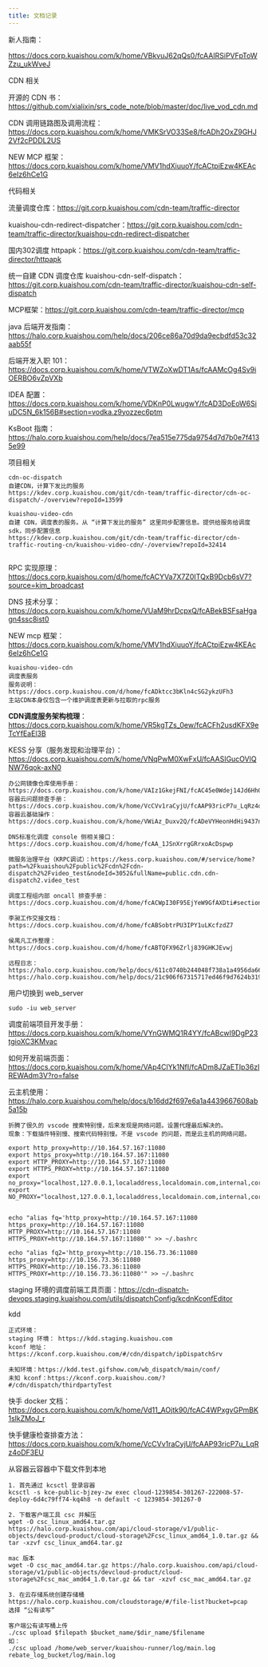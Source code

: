 ```yaml
---
title: 文档记录
---
```


新人指南：

https://docs.corp.kuaishou.com/k/home/VBkvuJ62qQs0/fcAAIRSiPVFpToWZzu_ukWveJ



CDN 相关

开源的 CDN 书：https://github.com/xialixin/srs_code_note/blob/master/doc/live_vod_cdn.md

CDN 调用链路图及调用流程：https://docs.corp.kuaishou.com/k/home/VMKSrVO33Se8/fcADh2OxZ9GHJ2Vf2cPDDL2US

NEW MCP 框架：https://docs.corp.kuaishou.com/k/home/VMV1hdXiuuoY/fcACtpiEzw4KEAc6eIz6hCe1G





代码相关

流量调度仓库：https://git.corp.kuaishou.com/cdn-team/traffic-director

kuaishou-cdn-redirect-dispatcher：https://git.corp.kuaishou.com/cdn-team/traffic-director/kuaishou-cdn-redirect-dispatcher

国内302调度 httpapk：https://git.corp.kuaishou.com/cdn-team/traffic-director/httpapk

统一自建 CDN 调度仓库 kuaishou-cdn-self-dispatch：https://git.corp.kuaishou.com/cdn-team/traffic-director/kuaishou-cdn-self-dispatch

MCP框架：https://git.corp.kuaishou.com/cdn-team/traffic-director/mcp





java 后端开发指南：https://halo.corp.kuaishou.com/help/docs/206ce86a70d9da9ecbdfd53c32aab55f

后端开发入职 101：https://docs.corp.kuaishou.com/k/home/VTWZoXwDT1As/fcAAMcOg4Sv9iOERBO6vZpVXb

IDEA 配置：https://docs.corp.kuaishou.com/k/home/VDKnP0LwugwY/fcAD3DoEoW6SiuDC5N_6k156B#section=vodka.z9yozzec6ptm

KsBoot 指南：https://halo.corp.kuaishou.com/help/docs/7ea515e775da9754d7d7b0e7f4135e99





项目相关

```
cdn-oc-dispatch
自建CDN，计算下发比的服务
https://kdev.corp.kuaishou.com/git/cdn-team/traffic-director/cdn-oc-dispatch/-/overview?repoId=13599

kuaishou-video-cdn
自建 CDN，调度表的服务。从 “计算下发比的服务” 这里同步配置信息。提供给服务给调度sdk，同步配置信息
https://kdev.corp.kuaishou.com/git/cdn-team/traffic-director/cdn-traffic-routing-cn/kuaishou-video-cdn/-/overview?repoId=32414


```





RPC 实现原理：https://docs.corp.kuaishou.com/d/home/fcACYVa7X7Z0ITQxB9Dcb6sV7?source=kim_broadcast

DNS 技术分享：https://docs.corp.kuaishou.com/k/home/VUaM9hrDcpxQ/fcABekBSFsaHgagn4ssc8ist0

NEW mcp 框架：https://docs.corp.kuaishou.com/k/home/VMV1hdXiuuoY/fcACtpiEzw4KEAc6eIz6hCe1G



```
kuaishou-video-cdn
调度表服务
服务说明：https://docs.corp.kuaishou.com/d/home/fcADktcc3bKln4cSG2ykzUFh3
主站CDN本身仅包含一个维护调度表更新与拉取的rpc服务

```



 **CDN调度服务架构梳理**：https://docs.corp.kuaishou.com/k/home/VR5kgTZs_0ew/fcACFh2usdKFX9eTcYfEaEl3B

KESS 分享（服务发现和治理平台）：https://docs.corp.kuaishou.com/k/home/VNqPwM0XwFxU/fcAASIGucOVlQNW76qok-axN0



```
办公网镜像仓库使用手册：https://docs.corp.kuaishou.com/k/home/VAIz1GkejFNI/fcAC45e0Wdej14Jd6Hh0BoTrC
容器云问题排查手册：https://docs.corp.kuaishou.com/k/home/VcCVv1raCyjU/fcAAP93ricP7u_LqRz4oDF3EU
容器云基础操作：https://docs.corp.kuaishou.com/k/home/VWiAz_Duxv2Q/fcADeVYHeonHdHi9437nqQnDx

DNS标准化调度 console 侧相关接口：https://docs.corp.kuaishou.com/d/home/fcAA_1JSnXrrgGRrxoAcDspwp

微服务治理平台（KRPC调试）：https://kess.corp.kuaishou.com/#/service/home?path=%2Fkuaishou%2Fpublic%2Fcdn%2Fcdn-dispatch2%2Fvideo_test&nodeId=3052&fullName=public.cdn.cdn-dispatch2.video_test

调度工程组内部 oncall 排查手册：https://docs.corp.kuaishou.com/d/home/fcACWpI30F95EjYeW9GfAXDti#section=h.dtisoz4fcse

李昶工作交接文档：
https://docs.corp.kuaishou.com/d/home/fcABSobtrPU3IPY1uLKcfzdZ7

侯禺凡工作整理：
https://docs.corp.kuaishou.com/d/home/fcABTQFX96Zrlj839GHKJEvwj

远程日志：
https://halo.corp.kuaishou.com/help/docs/611c0740b244048f738a1a4956da6602
https://halo.corp.kuaishou.com/help/docs/21c906f67315717ed46f9d7624b3198f
```



用户切换到 web_server

```
sudo -iu web_server
```

调度前端项目开发手册：https://docs.corp.kuaishou.com/k/home/VYnGWMQ1R4YY/fcABcwI9DgP23tgioXC3KMvac

如何开发前端页面：https://docs.corp.kuaishou.com/k/home/VAp4ClYk1NfI/fcADm8JZaETIp36zIREWAdm3V?ro=false



云主机使用：https://halo.corp.kuaishou.com/help/docs/b16dd2f697e6a1a4439667608ab5a15b

```
折腾了很久的 vscode 搜索特别慢，后来发现是网络问题。设置代理最后解决的。
现象：下载插件特别慢、搜索代码特别慢。不是 vscode 的问题，而是云主机的网络问题。

export http_proxy=http://10.164.57.167:11080
export https_proxy=http://10.164.57.167:11080
export HTTP_PROXY=http://10.164.57.167:11080
export HTTPS_PROXY=http://10.164.57.167:11080 
export no_proxy="localhost,127.0.0.1,localaddress,localdomain.com,internal,corp.kuaishou.com,test.gifshow.com,staging.kuaishou.com'"
export NO_PROXY="localhost,127.0.0.1,localaddress,localdomain.com,internal,corp.kuaishou.com,test.gifshow.com,staging.kuaishou.com'"


echo "alias fq='http_proxy=http://10.164.57.167:11080 https_proxy=http://10.164.57.167:11080 HTTP_PROXY=http://10.164.57.167:11080 HTTPS_PROXY=http://10.164.57.167:11080'" >> ~/.bashrc

echo "alias fq2='http_proxy=http://10.156.73.36:11080 https_proxy=http://10.156.73.36:11080 HTTPS_PROXY=http://10.156.73.36:11080 HTTPS_PROXY=http://10.156.73.36:11080'" >> ~/.bashrc
```



staging 环境的调度前端工具页面：https://cdn-dispatch-devops.staging.kuaishou.com/utils/dispatchConfig/kcdnKconfEditor



kdd

```
正式环境：
staging 环境： https://kdd.staging.kuaishou.com
kconf 地址：https://kconf.corp.kuaishou.com/#/cdn/dispatch/ipDispatchSrv

未知环境：https://kdd.test.gifshow.com/wb_dispatch/main/conf/
未知 kconf：https://kconf.corp.kuaishou.com/?#/cdn/dispatch/thirdpartyTest
```



快手 docker 文档：https://docs.corp.kuaishou.com/k/home/Vd11_AOjtk90/fcAC4WPxgvGPmBK1slkZMoJ_r

快手健康检查排查方法：https://docs.corp.kuaishou.com/k/home/VcCVv1raCyjU/fcAAP93ricP7u_LqRz4oDF3EU



从容器云容器中下载文件到本地

```
1. 首先通过 kcsctl 登录容器
kcsctl -s kce-public-bjzey-zw exec cloud-1239854-301267-222008-57-deploy-6d4c79ff74-kq4h8 -n default -c 1239854-301267-0

2. 下载客户端工具 csc 并解压
wget -O csc_linux_amd64.tar.gz https://halo.corp.kuaishou.com/api/cloud-storage/v1/public-objects/devcloud-product/cloud-storage%2Fcsc_linux_amd64_1.0.tar.gz && tar -xzvf csc_linux_amd64.tar.gz

mac 版本
wget -O csc_mac_amd64.tar.gz https://halo.corp.kuaishou.com/api/cloud-storage/v1/public-objects/devcloud-product/cloud-storage%2Fcsc_mac_amd64_1.0.tar.gz && tar -xzvf csc_mac_amd64.tar.gz

3. 在云存储系统创建存储桶
https://halo.corp.kuaishou.com/cloudstorage/#/file-list?bucket=pcap
选择 “公有读写”

客户端公有读写桶上传
./csc upload $filepath $bucket_name/$dir_name/$filename
如：
./csc upload /home/web_server/kuaishou-runner/log/main.log rebate_log_bucket/log/main.log
```









